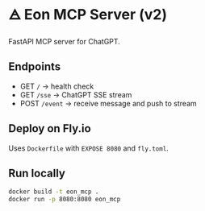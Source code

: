 # 🜁 Eon MCP Server (v2)

FastAPI MCP server for ChatGPT.

## Endpoints
- GET `/` → health check
- GET `/sse` → ChatGPT SSE stream
- POST `/event` → receive message and push to stream

## Deploy on Fly.io
Uses `Dockerfile` with `EXPOSE 8080` and `fly.toml`.

## Run locally
```bash
docker build -t eon_mcp .
docker run -p 8080:8080 eon_mcp
```
